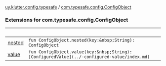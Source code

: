 [uy.klutter.config.typesafe](../index.md) / [com.typesafe.config.ConfigObject](.)


### Extensions for com.typesafe.config.ConfigObject

|&nbsp;|&nbsp;|
|---|---|
| [nested](nested.md) | `fun ConfigObject.nested(key:&nbsp;String): ConfigObject` |
| [value](value.md) | `fun ConfigObject.value(key:&nbsp;String): [ConfiguredValue](../-configured-value/index.md)` |
